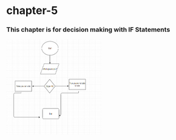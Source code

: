 # chapter-5
<h3> This chapter is for decision making with IF Statements</h3>
<img src = "ageProgram.PNG" height = "250" width = "250" alt ="flow chart for age program">
